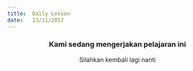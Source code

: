 ```yaml
---
title:  Daily Lesson
date:   13/11/2017
---
```


### <center>Kami sedang mengerjakan pelajaran ini</center>
<center>Silahkan kembali lagi nanti</center>
